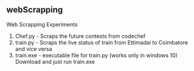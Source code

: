## webScrapping

Web Scrapping Experiments 
1) Chef.py - Scraps the future contests from codechef
2) train.py - Scraps the live status of train from Ettimadai to Coimbatore and vice versa
3) train.exe - executable file for train.py (works only in windows 10)
	Download and just run train.exe